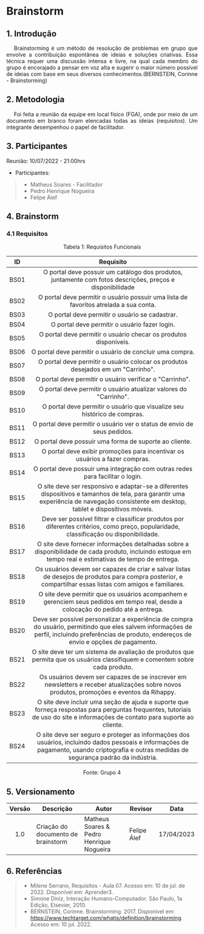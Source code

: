 # Brainstorm


## 1. Introdução
<p style="text-indent: 20px; text-align: justify">
Brainstorming é um método de resolução de problemas em grupo que envolve a contribuição espontânea de ideias e soluções criativas. Essa técnica requer uma discussão intensa e livre, na qual cada membro do grupo é encorajado a pensar em voz alta e sugerir o maior número possível de ideias com base em seus diversos conhecimentos.(BERNSTEIN, Corinne - Brainstorming)
</p>

## 2. Metodologia
<p style="text-indent: 20px; text-align: justify">
Foi feita a reunião da equipe em local físico (FGA), onde por meio de um documento em branco foram elencadas todas as ideias (requisitos). Um integrante desempenhou o papel de facilitador.
</p>

## 3. Participantes
Reunião: 10/07/2022 - 21:00hrs
- Participantes:
> - Matheus Soares - Facilitador
> - Pedro Henrique Nogueira
> - Felipe Álef



## 4. Brainstorm

### 4.1 Requisitos

<div style="text-align: center">
<p>Tabela 1: Requisitos Funcionais</p>
</div>

| ID    | Requisito | 
| :-:   | :--------: |
|  BS01  | O portal deve possuir um catálogo dos produtos, juntamente com fotos descrições, preços e disponibilidade|
|  BS02  | O portal deve permitir o usuário possuir uma lista de favoritos atrelada a sua conta. |
|  BS03  | O portal deve permitir o usuário se cadastrar. |
|  BS04  | O portal deve permitir o usuário fazer login. |
|  BS05  | O portal deve permitir o usuário checar os produtos disponíveis. |
|  BS06  | O portal deve permitir o usuário de concluir uma compra. |
|  BS07  | O portal deve permitir o usuário colocar os produtos desejados em um "Carrinho". |
|  BS08  | O portal deve permitir o usuário verificar o "Carrinho". |
|  BS09  | O portal deve permitir o usuário atualizar valores do "Carrinho". |
|  BS10  | O portal deve permitir o usuário que visualize seu histórico de compras. |
|  BS11  | O portal deve permitir o usuário ver o status de envio de seus pedidos. |
|  BS12  | O portal deve possuir uma forma de suporte ao cliente. |
|  BS13  | O portal deve exibir promoções para incentivar os usuários a fazer compras. |
|  BS14  | O portal deve possuir uma integração com outras redes para facilitar o login. |
| BS15 | O site deve ser responsivo e adaptar-se a diferentes dispositivos e tamanhos de tela, para garantir uma experiência de navegação consistente em desktop, tablet e dispositivos móveis. |
| BS16 | Deve ser possível filtrar e classificar produtos por diferentes critérios, como preço, popularidade, classificação ou disponibilidade. |
| BS17 | O site deve fornecer informações detalhadas sobre a disponibilidade de cada produto, incluindo estoque em tempo real e estimativas de tempo de entrega. |
| BS18 | Os usuários devem ser capazes de criar e salvar listas de desejos de produtos para compra posterior, e compartilhar essas listas com amigos e familiares. |
| BS19 | O site deve permitir que os usuários acompanhem e gerenciem seus pedidos em tempo real, desde a colocação do pedido até a entrega. |
| BS20 | Deve ser possível personalizar a experiência de compra do usuário, permitindo que eles salvem informações de perfil, incluindo preferências de produto, endereços de envio e opções de pagamento. |
| BS21 | O site deve ter um sistema de avaliação de produtos que permita que os usuários classifiquem e comentem sobre cada produto. |
| BS22 | Os usuários devem ser capazes de se inscrever em newsletters e receber atualizações sobre novos produtos, promoções e eventos da Rihappy. |
| BS23 | O site deve incluir uma seção de ajuda e suporte que forneça respostas para perguntas frequentes, tutoriais de uso do site e informações de contato para suporte ao cliente. |
| BS24 | O site deve ser seguro e proteger as informações dos usuários, incluindo dados pessoais e informações de pagamento, usando criptografia e outras medidas de segurança padrão da indústria. |
<div style="text-align: center">
<p>Fonte: Grupo 4</p>
</div>


## 5. Versionamento
| Versão | Descrição    | Autor                         | Revisor           | Data       |
|:------:| ---------- | ----------------------------- | ---------------------------- | -------------- |
|  1.0   | Criação do documento de brainstorm | Matheus Soares  & Pedro Henrique Nogueira | Felipe Álef  | 17/04/2023 |


## 6. Referências
> - Milene Serrano, Requisitos - Aula 07. Acesso em: 10 de jul. de 2022. Disponível em: Aprender3.
> - Simone Diniz, Interação Humano-Computador. São Paulo, 1a Edição, Elsevier, 2010.
> -  BERNSTEIN, Corinne. Brainstorming. 2017. Disponível em: https://www.techtarget.com/whatis/definition/brainstorming. Acesso em: 10 jul. 2022.
